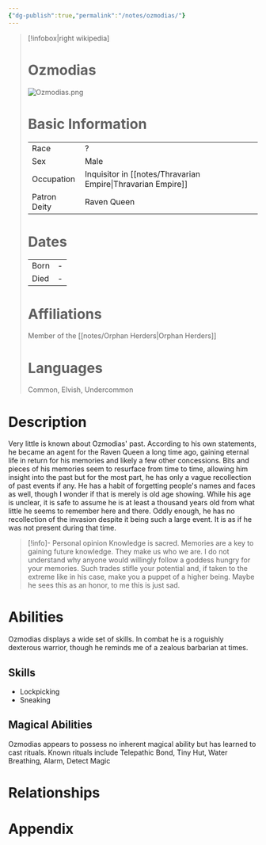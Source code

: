 ```yaml
---
{"dg-publish":true,"permalink":"/notes/ozmodias/"}
---
```


 >[!infobox|right wikipedia]
> # Ozmodias
> ![Ozmodias.png](/img/user/images/Ozmodias.png)
># Basic Information
> |  |   |
> | ---- | --- |
> | Race | ? |
> | Sex | Male |
> | Occupation | Inquisitor in [[notes/Thravarian Empire\|Thravarian Empire]]|
> | Patron Deity | Raven Queen |
> # Dates
>  |  |   |
> | ---- | --- |
> | Born | - |
> | Died | - |
> # Affiliations
> Member of the [[notes/Orphan Herders\|Orphan Herders]]
> # Languages
> Common, Elvish, Undercommon

# Description
Very little is known about Ozmodias' past. According to his own statements, he became an agent for the Raven Queen a long time ago, gaining eternal life in return for his memories and likely a few other concessions.
Bits and pieces of his memories seem to resurface from time to time, allowing him insight into the past but for the most part, he has only a vague recollection of past events if any. He has a habit of forgetting people's names and faces as well, though I wonder if that is merely is old age showing. While his age is unclear, it is safe to assume he is at least a thousand years old from what little he seems to remember here and there. Oddly enough, he has no recollection of the invasion despite it being such a large event. It is as if he was not present during that time.

> [!info]- Personal opinion
> Knowledge is sacred. Memories are a key to gaining future knowledge. They make us who we are. I do not understand why anyone would willingly follow a goddess hungry for your memories. Such trades stifle your potential and, if taken to the extreme like in his case, make you a puppet of a higher being. Maybe he sees this as an honor, to me this is just sad.
# Abilities
Ozmodias displays a wide set of skills. In combat he is a roguishly dexterous warrior, though he reminds me of a zealous barbarian at times. 
## Skills
- Lockpicking
- Sneaking
## Magical Abilities
  Ozmodias appears to possess no inherent magical ability but has learned to cast rituals. Known rituals include Telepathic Bond, Tiny Hut, Water Breathing, Alarm, Detect Magic

# Relationships

# Appendix
